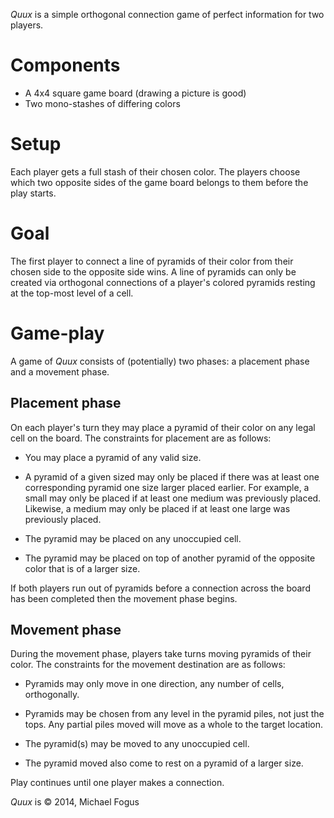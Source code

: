 *Quux* is a simple orthogonal connection game of perfect information for two players.

Components
==========

 * A 4x4 square game board (drawing a picture is good)
 * Two mono-stashes of differing colors

Setup
=====

Each player gets a full stash of their chosen color.  The players choose which two opposite sides of the game board belongs to them before the play starts.

Goal
====

The first player to connect a line of pyramids of their color from their chosen side to the opposite side wins.  A line of pyramids can only be created via orthogonal connections of a player's colored pyramids resting at the top-most level of a cell. 

Game-play
========

A game of *Quux* consists of (potentially) two phases: a placement phase and a movement phase.

Placement phase
---------------

On each player's turn they may place a pyramid of their color on any legal cell on the board.  The constraints for placement are as follows:

 * You may place a pyramid of any valid size.

 * A pyramid of a given sized may only be placed if there was at least
   one corresponding pyramid one size larger placed earlier.  For
   example, a small may only be placed if at least one medium was
   previously placed.  Likewise, a medium may only be placed if at
   least one large was previously placed.
 
 * The pyramid may be placed on any unoccupied cell.
 
 * The pyramid may be placed on top of another pyramid of the
   opposite color that is of a larger size.
 
If both players run out of pyramids before a connection across the board has been completed then the movement phase begins.

Movement phase
--------------

During the movement phase, players take turns moving pyramids of their color.  The constraints for the movement destination are as follows:

 * Pyramids may only move in one direction, any number of cells,
   orthogonally.
 
 * Pyramids may be chosen from any level in the pyramid piles, not 
   just the tops.  Any partial piles moved will move as a whole to
   the target location.

 * The pyramid(s) may be moved to any unoccupied cell.
 
 * The pyramid moved also come to rest on a pyramid of a larger size.

Play continues until one player makes a connection.

*Quux* is &copy; 2014, Michael Fogus
